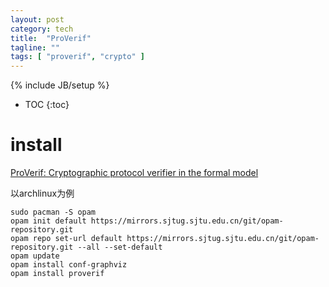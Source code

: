 ```yaml
---
layout: post
category: tech
title:  "ProVerif"
tagline: ""
tags: [ "proverif", "crypto" ] 
---
```

{% include JB/setup %}

* TOC
{:toc}

# install

[ProVerif: Cryptographic protocol verifier in the formal model](https://bblanche.gitlabpages.inria.fr/proverif/)

以archlinux为例
    
    sudo pacman -S opam
    opam init default https://mirrors.sjtug.sjtu.edu.cn/git/opam-repository.git
    opam repo set-url default https://mirrors.sjtug.sjtu.edu.cn/git/opam-repository.git --all --set-default
    opam update
    opam install conf-graphviz
    opam install proverif


